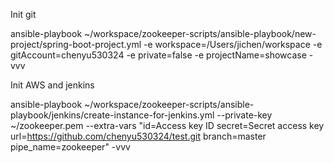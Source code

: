 Init git

ansible-playbook ~/workspace/zookeeper-scripts/ansible-playbook/new-project/spring-boot-project.yml -e workspace=/Users/jichen/workspace -e gitAccount=chenyu530324 -e private=false -e projectName=showcase -vvv

Init AWS and jenkins

ansible-playbook ~/workspace/zookeeper-scripts/ansible-playbook/jenkins/create-instance-for-jenkins.yml --private-key ~/zookeeper.pem --extra-vars "id=Access key ID secret=Secret access key url=https://github.com/chenyu530324/test.git branch=master pipe_name=zookeeper" -vvv